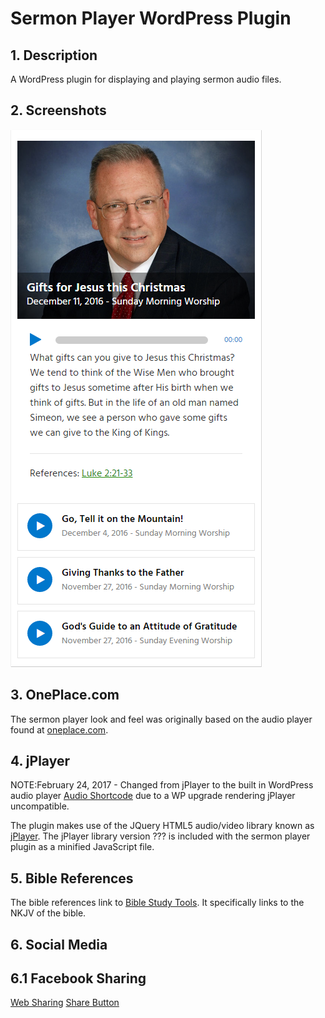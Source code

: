 # Sermon Player WordPress Plugin

## 1. Description
A WordPress plugin for displaying and playing sermon audio files.

## 2. Screenshots
![ScreenShot](screenshots/sermon-player-example.png)

## 3. OnePlace.com
The sermon player look and feel was originally based on the audio player found at [oneplace.com](http://www.oneplace.com/ministries/love-worth-finding/).

## 4. jPlayer
NOTE:February 24, 2017 - Changed from jPlayer to the built in WordPress audio player [Audio Shortcode](https://codex.wordpress.org/Audio_Shortcode) due to a WP upgrade rendering jPlayer uncompatible.

The plugin makes use of the JQuery HTML5 audio/video library known as [jPlayer](http://jplayer.org/). The jPlayer library version ??? is included with the sermon player plugin as a minified JavaScript file.

## 5. Bible References
The bible references link to [Bible Study Tools](http://www.biblestudytools.com). It specifically links to the NKJV of the bible.

## 6. Social Media
## 6.1 Facebook Sharing
[Web Sharing](https://developers.facebook.com/docs/sharing/web)
[Share Button](https://developers.facebook.com/docs/plugins/share-button/)
